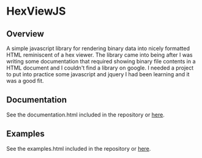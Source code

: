 HexViewJS
=========

Overview
--------

A simple javascript library for rendering binary data into nicely formatted HTML reminiscent of a hex viewer.  The library came into being after I was writing some documentation that required showing binary file contents in a HTML document and I couldn't find a library on google.  I needed a project to put into practice some javascript and jquery I had been learning and it was a good fit.

Documentation
-------------

See the documentation.html included in the repository or [here](http://s3.amazonaws.com/hexviewjs/documentation.html).

Examples
--------

See the examples.html included in the repository or [here](http://s3.amazonaws.com/hexviewjs/examples.html).
